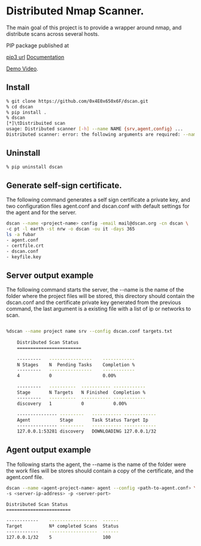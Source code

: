 # Distributed Nmap Scanner.

The main goal of this project is to provide a wrapper around nmap, and
 distribute scans across several hosts.
 
 PIP package published at 

[pip3 url](https://pypi.org/project/dscan-4E656F/)
[Documentation](https://dscan.readthedocs.io/en/0.1.1/)


[Demo Video](https://www.youtube.com/watch?v=3wY6gpH_8rE).

## Install

```bash
% git clone https://github.com/0x4E0x650x6F/dscan.git
% cd dscan
% pip install .
% dscan
[*]\tDistribuited scan
usage: Distributed scanner [-h] --name NAME {srv,agent,config} ...
Distributed scanner: error: the following arguments are required: --name, cmd
```

## Uninstall

```bash
% pip uninstall dscan
```

## Generate self-sign certificate. 

The following command generates a self sign certificate a private key, and two
configuration files agent.conf and dscan.conf with default settings for the
agent and for the server.

```bash
dscan --name <project-name> config -email mail@dscan.org -cn dscan \
-c pt -l earth -st nrw -o dscan -ou it -days 365
ls -a fubar
- agent.conf	
- certfile.crt	
- dscan.conf	
- keyfile.key
```

## Server output example

The following command starts the server, the --name is the name of the
folder where the project files will be stored, this directory should
contain the dscan.conf and the certificate private key generated from the
previous command, the last argument is a existing file with a list of
ip or networks to scan.

````bash

%dscan --name project name srv --config dscan.conf targets.txt
    
    Distributed Scan Status
    ========================
    
    ---------	----------------	------------
    N Stages	N  Pending Tasks	Completion %
    ---------	----------------	------------
    4        	0               	0.00%       
    
    ---------	----------	-----------	------------
    Stage    	N Targets	N Finished	Completion %
    ---------	----------	-----------	------------
    discovery	1         	0          	0.00%       
    
    ---------------	---------	-----------	------------
    Agent          	Stage    	Task Status	Target Ip   
    ---------------	---------	-----------	------------
    127.0.0.1:53281	discovery	DOWNLOADING	127.0.0.1/32
````

## Agent output example

The following starts the agent, the --name is the name of the folder were
the work files will be stores should contain a copy of the certificate, and
the agent.conf file. 

```bash
dscan --name <agent-project-name> agent --config <path-to-agent.conf> \ 
-s <server-ip-address> -p <server-port>

Distributed Scan Status
========================

------------	------------------	------
Target      	Nª completed Scans	Status
------------	------------------	------
127.0.0.1/32	5                 	100   

```

